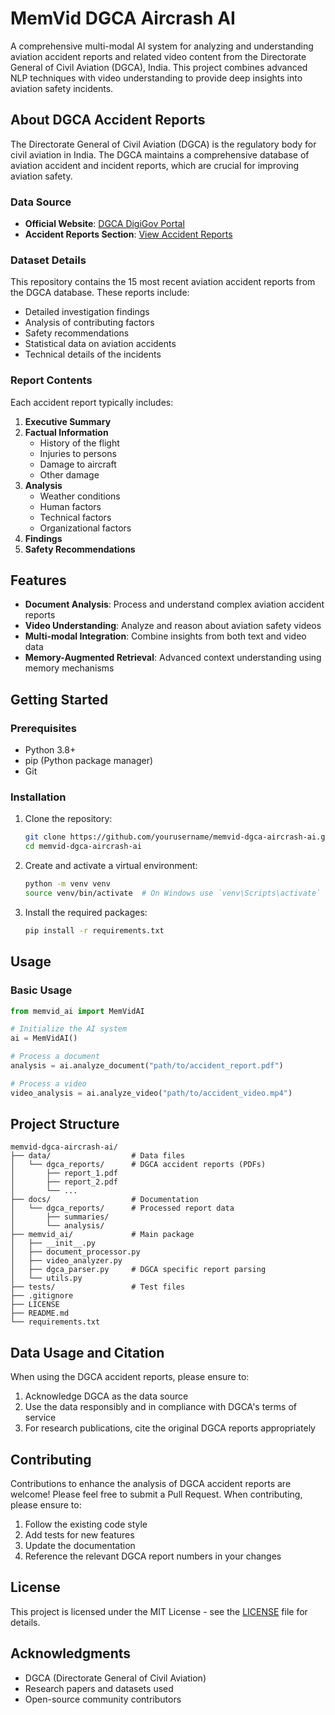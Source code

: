 # MemVid DGCA Aircrash AI

A comprehensive multi-modal AI system for analyzing and understanding aviation accident reports and related video content from the Directorate General of Civil Aviation (DGCA), India. This project combines advanced NLP techniques with video understanding to provide deep insights into aviation safety incidents.

## About DGCA Accident Reports

The Directorate General of Civil Aviation (DGCA) is the regulatory body for civil aviation in India. The DGCA maintains a comprehensive database of aviation accident and incident reports, which are crucial for improving aviation safety.

### Data Source
- **Official Website**: [DGCA DigiGov Portal](https://www.dgca.gov.in/digigov-portal/)
- **Accident Reports Section**: [View Accident Reports](https://www.dgca.gov.in/digigov-portal/?dynamicPage=AccidentReports/500005/0/viewApplicationDtlsReq)

### Dataset Details
This repository contains the 15 most recent aviation accident reports from the DGCA database. These reports include:
- Detailed investigation findings
- Analysis of contributing factors
- Safety recommendations
- Statistical data on aviation accidents
- Technical details of the incidents

### Report Contents
Each accident report typically includes:
1. **Executive Summary**
2. **Factual Information**
   - History of the flight
   - Injuries to persons
   - Damage to aircraft
   - Other damage
3. **Analysis**
   - Weather conditions
   - Human factors
   - Technical factors
   - Organizational factors
4. **Findings**
5. **Safety Recommendations**

## Features

- **Document Analysis**: Process and understand complex aviation accident reports
- **Video Understanding**: Analyze and reason about aviation safety videos
- **Multi-modal Integration**: Combine insights from both text and video data
- **Memory-Augmented Retrieval**: Advanced context understanding using memory mechanisms

## Getting Started

### Prerequisites

- Python 3.8+
- pip (Python package manager)
- Git

### Installation

1. Clone the repository:
   ```bash
   git clone https://github.com/yourusername/memvid-dgca-aircrash-ai.git
   cd memvid-dgca-aircrash-ai
   ```

2. Create and activate a virtual environment:
   ```bash
   python -m venv venv
   source venv/bin/activate  # On Windows use `venv\Scripts\activate`
   ```

3. Install the required packages:
   ```bash
   pip install -r requirements.txt
   ```

## Usage

### Basic Usage

```python
from memvid_ai import MemVidAI

# Initialize the AI system
ai = MemVidAI()

# Process a document
analysis = ai.analyze_document("path/to/accident_report.pdf")

# Process a video
video_analysis = ai.analyze_video("path/to/accident_video.mp4")
```

## Project Structure

```
memvid-dgca-aircrash-ai/
├── data/                  # Data files
│   └── dgca_reports/      # DGCA accident reports (PDFs)
│       ├── report_1.pdf
│       ├── report_2.pdf
│       └── ...
├── docs/                  # Documentation
│   └── dgca_reports/      # Processed report data
│       ├── summaries/
│       └── analysis/
├── memvid_ai/             # Main package
│   ├── __init__.py
│   ├── document_processor.py
│   ├── video_analyzer.py
│   ├── dgca_parser.py     # DGCA specific report parsing
│   └── utils.py
├── tests/                 # Test files
├── .gitignore
├── LICENSE
├── README.md
└── requirements.txt
```

## Data Usage and Citation

When using the DGCA accident reports, please ensure to:
1. Acknowledge DGCA as the data source
2. Use the data responsibly and in compliance with DGCA's terms of service
3. For research publications, cite the original DGCA reports appropriately

## Contributing

Contributions to enhance the analysis of DGCA accident reports are welcome! Please feel free to submit a Pull Request. When contributing, please ensure to:

1. Follow the existing code style
2. Add tests for new features
3. Update the documentation
4. Reference the relevant DGCA report numbers in your changes

## License

This project is licensed under the MIT License - see the [LICENSE](LICENSE) file for details.

## Acknowledgments

- DGCA (Directorate General of Civil Aviation)
- Research papers and datasets used
- Open-source community contributors
